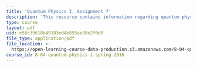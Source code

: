 ```yaml
---
title: 'Quantum Physics I, Assignment 7'
description: 'This resource contains information regarding quantum physics: Assignment 7.'
type: course
layout: pdf
uid: e56c39618b49183ed4e855ae38e2f0d0
file_type: application/pdf
file_location: >-
  https://open-learning-course-data-production.s3.amazonaws.com/8-04-quantum-physics-i-spring-2016/e56c39618b49183ed4e855ae38e2f0d0_MIT8_04S16_ps7_2016.pdf
course_id: 8-04-quantum-physics-i-spring-2016
---
```


